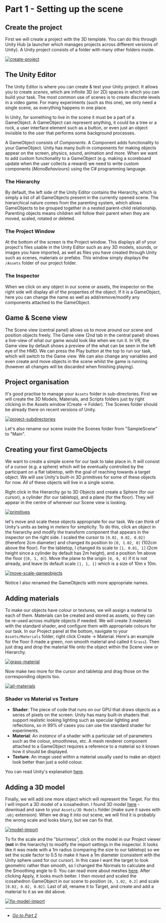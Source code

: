 # Part 1 - Setting up the scene

## Create the project

First we will create a project with the 3D template. You can do this through Unity Hub (a launcher which manages projects across different versions of Unity). A Unity project consists of a folder with many other folders inside.

[![create-project](/uxf-tutorial/images/create-project.png)](/uxf-tutorial/images/create-project.png)


## The Unity Editor

The Unity Editor is where you can create & test your Unity project. It allows you to create *scenes*, which are infinite 3D (or 2D) spaces in which you can build your task. The most common use of scenes is to create discrete levels in a video game. For many experiments (such as this one), we only need a single scene, as everything happens in one place.

In Unity, for something to live in the scene it must be a part of a GameObject. A GameObject can represent anything, it could be a tree or a rock, a user interface element such as a button, or even just an object invisible to the user that performs some background processes.

A GameObject consists of *Components*. A Component adds functionality to your GameObject. Unity has many built-in components for making objects appear on the screen, physics, sound, animation and more. When we want to add custom functionality to a GameObject (e.g. making a scoreboard update when the user collects a reward) we need to write custom components (*MonoBehaviours*) using the C# programming language.

### The Hierarchy

By default, the left side of the Unity Editor contains the Hierarchy, which is simply a list of all GameObjects present in the currently opened scene. The hierarchical nature comes from the parenting system, which allows GameObjects to be grouped together in a nested parent-child relationship. Parenting objects means children will follow their parent when they are moved, scaled, rotated or deleted.

### The Project Window

At the bottom of the screen is the Project window. This displays all of your project's files usable in the Unity Editor such as any 3D models, sounds, or images you have imported, as well as files you have created through Unity such as scenes, materials or prefabs. This window simply displays the `/Assets` folder of our project folder. 

### The Inspector

When we click on any object in our scene or assets, the inspector on the right side will display all of the properties of the object. If it is a GameObject, here you can change the name as well as add/remove/modify any components attached to the GameObject. 

## Game & Scene view

The Scene view (central panel) allows us to move around our scene and position objects freely. The Game view (2nd tab in the central panel) shows a live-view of what our game would look like when we run it. In VR, the Game view by default shows a preview of the what can be seen in the left eye of the HMD. We can press the Play button at the top to run our task, which will switch to the Game view. We can also change any variables and even create and move objects in the scene whilst the game is running (however all changes will be discarded when finishing playing).

## Project organisation

It's good practise to manage your `Assets` folder in sub-directories. First we will create the 3D Models, Materials, and Scripts folders just by right clicking in the Assets window (Create -> Folder). The Scenes folder should be already there on recent versions of Unity.

[![project-subdirectories](/uxf-tutorial/images/project-subdirectories.png)](/uxf-tutorial/images/project-subdirectories.png)

Let's also rename our scene inside the Scenes folder from "SampleScene" to "Main".

## Creating your first GameObjects

We want to create a simple scene for our task to take place in. It will consist of a cursor (e.g. a sphere) which will be eventually controlled by the participant on a flat tabletop, with the goal of reaching towards a target object. We will use Unity's built-in 3D primitives for some of these objects for now. All of these objects will live in a single scene.

Right click in the Hierarchy go to 3D Objects and create a Sphere (for our cursor), a cylinder (for our tabletop), and a plane (for the floor). They will appear in the centre of wherever our Scene view is looking.

[![primitives](/uxf-tutorial/images/primitives.png)](/uxf-tutorial/images/primitives.png)

let's move and scale these objects appropriate for our task. We can think of Unity's units as being in *meters* for simplicity. To do this, click an object in the hierarchy and modify the transform component that appears in the inspector on the right side. I scaled the cursor to `[0.02, 0.02, 0.02]` (therefore 2cm diameter) and changed its position to `[0, 1.02, 0]` (102cm above the floor). For the tabletop, I changed its scale to `[1, 0.01, 1]` (2cm height since a cylinder by default has 2m height), and a position 1m above the floor (`[0, 1, 0]`). Move the plane to the origin `[0, 0, 0]` if it is not already, and leave its default scale `[1, 1, 1]` which is a size of 10m x 10m.

[![move-scale-gameobjects](/uxf-tutorial/images/move-scale-gameobjects.png)](/uxf-tutorial/images/move-scale-gameobjects.png)

Notice I also renamed the GameObjects with more appropriate names.

## Adding materials

To make our objects have colour or textures, we will assign a material to each of them. Materials can be created and stored as assets, so they can be re-used across multiple objects if needed. We will create 3 materials with the standard shader, and configure them with appropriate colours for our task. In our Project panel at the bottom, navigate to your `Assets/Materials` folder, right click Create -> Material. Here's an example for the floor (I made a green, non smooth material and called it `Grass`). Then just drag and drop the material file onto the object within the Scene view or Hierarchy.

[![grass-material](/uxf-tutorial/images/grass-material.png)](/uxf-tutorial/images/grass-material.png)

Now make two more for the cursor and tabletop and drag those on the corresponding objects too.

[![all-materials](/uxf-tutorial/images/all-materials.png)](/uxf-tutorial/images/all-materials.png)

### Shader vs Material vs Texture

* **Shader**: The piece of code that runs on our GPU that draws objects as a series of pixels on the screen. Unity has many built-in shaders that support realistic looking lighting such as specular lighting and reflections, so in 99% of cases you can use the standard shader for experiments.
* **Material**: An *instance* of a shader with a particular set of parameters such as the colour, smoothness, etc. A mesh renderer component attached to a GameObject requires a reference to a material so it known how it should be displayed.
* **Texture**: An image used within a material usually used to make an object look better than just a solid colour. 

You can read Unity's explanation [here](https://docs.unity3d.com/Manual/Shaders.html).

## Adding a 3D model

Finally, we will add one more object which will represent the Target. For this I will import a 3D model of a icosahedron. I found 3D model [here](https://people.sc.fsu.edu/~jburkardt/data/obj/) - download and save to your `Assets/3D Models` folder (make sure it saves with `.obj` extension). When we drag it into out scene, we will find it is probably the wrong scale and looks blurry, but we can fix that.

[![model-import](/uxf-tutorial/images/model-import.png)](/uxf-tutorial/images/model-import.png)

To fix the scale and the "blurriness", click on the model in our Project viewer (**not** in the hierarchy) to modify the import settings in the inspector. It looks like it was made with a 1m radius (comparing the size to our tabletop) so we set the scale factor to 0.5 to make it have a 1m diameter (consistent with the Unity sphere used for our cursor). In this case I want the target to look geometric rather than smooth, so I changed the Normals to calculate and the Smoothing angle to 0. You can read more about meshes [here](https://docs.unity3d.com/ScriptReference/Mesh.html). After clicking Apply, it looks much better. I then moved and scaled the icosahedron GameObject in our scene to position `[0, 1.02, 0.2]` and scale `[0.02, 0.02, 0.02]`. Last of all, rename it to Target, and create and add a material to it as we did above.

[![fix-model-import](/uxf-tutorial/images/fix-model-import.png)](/uxf-tutorial/images/fix-model-import.png)

---

* [*Go to Part 2*](/uxf-tutorial/part-2)